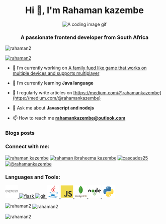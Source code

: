 <h1 align="center">Hi 👋, I'm Rahaman kazembe</h1>
<center>
    <img src="https://i.pinimg.com/originals/54/e3/7d/54e37d8074ebcde1d96c77d7b2a7f310.gif" alt="A coding image gif">
</center>
<h3 align="center">A passionate frontend developer from South Africa</h3>

<p align="left"> <img src="https://komarev.com/ghpvc/?username=rahaman2&label=Profile%20views&color=0e75b6&style=flat" alt="rahaman2" /> </p>

<p align="left"> <a href="https://github.com/ryo-ma/github-profile-trophy"><img src="https://github-profile-trophy.vercel.app/?username=rahaman2" alt="rahaman2" /></a> </p>

- 🔭 I’m currently working on [A family fued like game that works on multiple devices and supports multiplayer](https://github.com/Rahaman2/Guess-Warrior)

- 🌱 I’m currently learning **Java language**

- 📝 I regularly write articles on [https://medium.com/@rahamankazembe](https://medium.com/@rahamankazembe)

- 💬 Ask me about **Javascript and nodejs**

- 📫 How to reach me **rahamankazembe@outlook.com**

### Blogs posts
<!-- BLOG-POST-LIST:START -->
<!-- BLOG-POST-LIST:END -->

<h3 align="left">Connect with me:</h3>
<p align="left">
<a href="https://linkedin.com/in/rahaman kazembe" target="blank"><img align="center" src="https://raw.githubusercontent.com/rahuldkjain/github-profile-readme-generator/master/src/images/icons/Social/linked-in-alt.svg" alt="rahaman kazembe" height="30" width="40" /></a>
<a href="https://fb.com/rahaman ibraheema kazembe" target="blank"><img align="center" src="https://raw.githubusercontent.com/rahuldkjain/github-profile-readme-generator/master/src/images/icons/Social/facebook.svg" alt="rahaman ibraheema kazembe" height="30" width="40" /></a>
<a href="https://instagram.com/cascades25" target="blank"><img align="center" src="https://raw.githubusercontent.com/rahuldkjain/github-profile-readme-generator/master/src/images/icons/Social/instagram.svg" alt="cascades25" height="30" width="40" /></a>
<a href="https://medium.com/@rahamankazembe" target="blank"><img align="center" src="https://raw.githubusercontent.com/rahuldkjain/github-profile-readme-generator/master/src/images/icons/Social/medium.svg" alt="@rahamankazembe" height="30" width="40" /></a>
</p>

<h3 align="left">Languages and Tools:</h3>
<p align="left"> <a href="https://expressjs.com" target="_blank" rel="noreferrer"> <img src="https://raw.githubusercontent.com/devicons/devicon/master/icons/express/express-original-wordmark.svg" alt="express" width="40" height="40"/> </a> <a href="https://flask.palletsprojects.com/" target="_blank" rel="noreferrer"> <img src="https://www.vectorlogo.zone/logos/pocoo_flask/pocoo_flask-icon.svg" alt="flask" width="40" height="40"/> </a> <a href="https://git-scm.com/" target="_blank" rel="noreferrer"> <img src="https://www.vectorlogo.zone/logos/git-scm/git-scm-icon.svg" alt="git" width="40" height="40"/> </a> <a href="https://www.java.com" target="_blank" rel="noreferrer"> <img src="https://raw.githubusercontent.com/devicons/devicon/master/icons/java/java-original.svg" alt="java" width="40" height="40"/> </a> <a href="https://developer.mozilla.org/en-US/docs/Web/JavaScript" target="_blank" rel="noreferrer"> <img src="https://raw.githubusercontent.com/devicons/devicon/master/icons/javascript/javascript-original.svg" alt="javascript" width="40" height="40"/> </a> <a href="https://www.mongodb.com/" target="_blank" rel="noreferrer"> <img src="https://raw.githubusercontent.com/devicons/devicon/master/icons/mongodb/mongodb-original-wordmark.svg" alt="mongodb" width="40" height="40"/> </a> <a href="https://nodejs.org" target="_blank" rel="noreferrer"> <img src="https://raw.githubusercontent.com/devicons/devicon/master/icons/nodejs/nodejs-original-wordmark.svg" alt="nodejs" width="40" height="40"/> </a> <a href="https://www.python.org" target="_blank" rel="noreferrer"> <img src="https://raw.githubusercontent.com/devicons/devicon/master/icons/python/python-original.svg" alt="python" width="40" height="40"/> </a> </p>

<p><img align="left" src="https://github-readme-stats.vercel.app/api/top-langs?username=rahaman2&show_icons=true&locale=en&layout=compact" alt="rahaman2" /></p>

<p>&nbsp;<img align="center" src="https://github-readme-stats.vercel.app/api?username=rahaman2&show_icons=true&locale=en" alt="rahaman2" /></p>

<p><img align="center" src="https://github-readme-streak-stats.herokuapp.com/?user=rahaman2&" alt="rahaman2" /></p>

